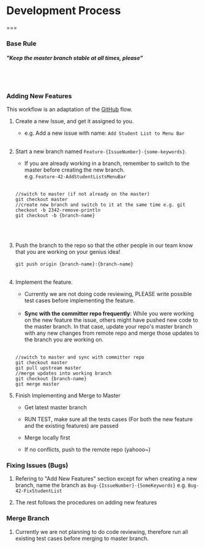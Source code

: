 # Development Process
===
### Base Rule
##### "Keep the master branch stable at all times, please"
<br><br>

### Adding New Features
This workflow is an adaptation of the [GitHub](https://guides.github.com/introduction/flow/index.html) flow.

1. Create a new Issue, and get it assigned to you.
	- e.g. Add a new issue with name: `Add Student List to Menu Bar`
	<br><br>
	
2. Start a new branch named `Feature-{IssueNumber}-{some-keywords}`. 
	- If you are already working in a branch, remember to switch to the master before creating the new 
branch. 
<br>e.g.	`Feature-42-AddStudentListsMenuBar`
	<br><br>
	
	```
	//switch to master (if not already on the master)
	git checkout master
	//create new branch and switch to it at the same time e.g. git checkout -b 2342-remove-println
	git checkout -b {branch-name}
	```
	<br><br>
3. Push the branch to the repo so that the other people in our team know that you are working on your genius idea!
	<br>	
	`git push origin {branch-name}:{branch-name}`
	<br><br>
4. Implement the feature. <br>
	- Currently we are not doing code reviewing, PLEASE write possible test cases before implementing the feature.
	<br><br>
	- <b>Sync with the committer repo frequently</b>: While you were working on the new feature the issue, others might have pushed new code to the master branch. In that case, update your repo's master branch with any new changes from remote repo and merge those updates to the branch you are working on.
	<br><br>

	```
	//switch to master and sync with committer repo
	git checkout master
	git pull upstream master       
	//merge updates into working branch
	git checkout {branch-name}
	git merge master
	```
5. Finish Implementing and Merge to Master
	- Get latest master branch
	
	- RUN TEST, make sure all the tests cases (For both the new feature and the existing features) are passed
	
	- Merge locally first
	
	- If no conflicts, push to the remote repo (yahooo~)

### Fixing Issues (Bugs)
1. Refering to "Add New Features" section except for when creating a new branch, name the branch as `Bug-{IssueNumber}-{SomeKeywords}` e.g. `Bug-42-FixStudentList`


2. The rest follows the procedures on adding new features


### Merge Branch
1. Currently we are not planning to do code reviewing, therefore run all existing test cases before merging to master branch.